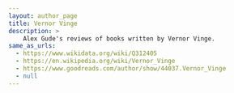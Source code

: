 ```yaml
---
layout: author_page
title: Vernor Vinge
description: >
    Alex Gude's reviews of books written by Vernor Vinge.
same_as_urls:
  - https://www.wikidata.org/wiki/Q312405
  - https://en.wikipedia.org/wiki/Vernor_Vinge
  - https://www.goodreads.com/author/show/44037.Vernor_Vinge
  - null
---
```


